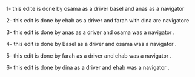 1- this edite is done by osama as a driver basel and anas as a navigator

2- this edit is done by ehab as a driver and farah with dina are navigatore

3- this edit is done by anas as a driver and osama was a navigator .

4- this edit is done by Basel as a driver and osama was a navigator .

5- this edit is done by farah as a driver and ehab was a navigator .

6- this edit is done by dina as a driver and ehab was a navigator .